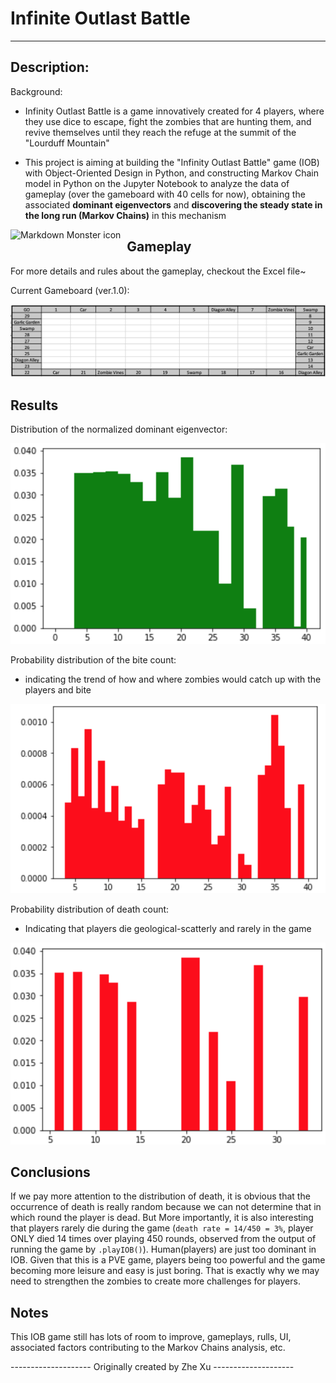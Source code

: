 # Infinite Outlast Battle
--------------------------------------------------------------------------

## Description:

Background:

* Infinity Outlast Battle is a game innovatively created for 4 players, where they use dice to escape, fight the zombies that are hunting them, and revive themselves until they reach the refuge at the summit of the "Lourduff Mountain"

* This project is aiming at building the "Infinity Outlast Battle" game (IOB) with Object-Oriented Design in Python, and constructing Markov Chain model in Python on the Jupyter Notebook to analyze the data of gameplay (over the gameboard with 40 cells for now), obtaining the associated <b>dominant eigenvectors</b> and <b>discovering the steady state in the long run (Markov Chains)</b> in this mechanism

<img src="http://4.bp.blogspot.com/-CWPzr-iDdqA/UK2JcK-TLmI/AAAAAAAAA_s/hvhC4LFDYYI/s1600/run%2Bforest.jpg"
     alt="Markdown Monster icon"
     style="float: left; margin-right: 10px;" />


## Gameplay

For more details and rules about the gameplay, checkout the Excel file~

Current Gameboard (ver.1.0):

![IOBgameboard](https://raw.githubusercontent.com/xuzhe0205/IOB_markovchain/master/assets/IOBgameboard.jpg)


## Results

Distribution of the normalized dominant eigenvector:

![Normalized Dominant Eigenvector](https://raw.githubusercontent.com/xuzhe0205/IOB_markovchain/master/assets/NormDomEigv.jpg)

Probability distribution of the bite count:

* indicating the trend of how and where zombies would catch up with the players and bite

![Probability Distribution of Bite Count](https://raw.githubusercontent.com/xuzhe0205/IOB_markovchain/master/assets/ProbDistBitten.jpg)

Probability distribution of death count:

* Indicating that players die geological-scatterly and rarely in the game

![Probability Distribution of Death Count](https://raw.githubusercontent.com/xuzhe0205/IOB_markovchain/master/assets/ProbDistDeath.jpg)


## Conclusions

If we pay more attention to the distribution of death, it is obvious that the occurrence of death is really random because we can not determine that in which round the player is dead. But More importantly, it is also interesting that players rarely die during the game (```death rate = 14/450 = 3%```, player ONLY died 14 times over playing 450 rounds, observed from the output of running the game by ```.playIOB()```). Human(players) are just too dominant in IOB. Given that this is a PVE game, players being too powerful and the game becoming more leisure and easy is just boring. That is exactly why we may need to strengthen the zombies to create more challenges for players.


## Notes

This IOB game still has lots of room to improve, gameplays, rulls, UI, associated factors contributing to the Markov Chains analysis, etc.


-------------------- Originally created by Zhe Xu --------------------
